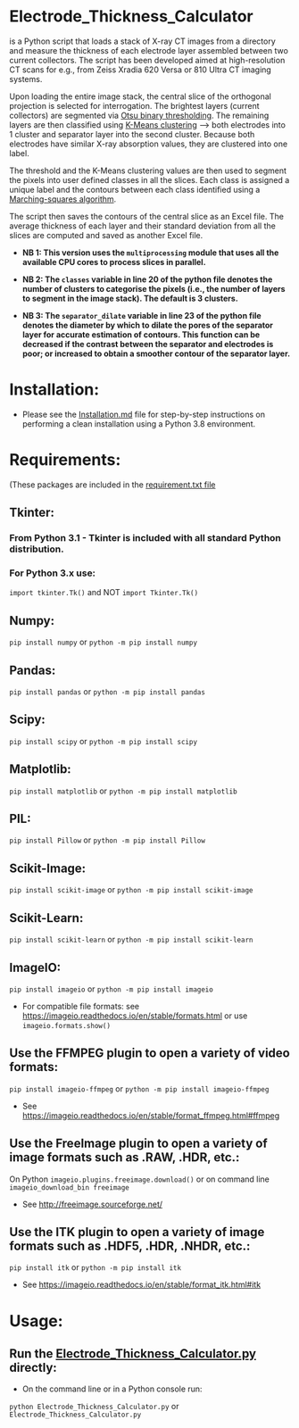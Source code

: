 # Electrode_Thickness_Calculator
is a Python script that loads a stack of X-ray CT images from a directory and measure the thickness of each electrode layer assembled between two current collectors. The script has been developed aimed at high-resolution CT scans for e.g., from Zeiss Xradia 620 Versa or 810 Ultra CT imaging systems.

Upon loading the entire image stack, the central slice of the orthogonal projection is selected for interrogation. The brightest layers (current collectors) are segmented via [Otsu binary thresholding](https://scikit-image.org/docs/dev/api/skimage.filters.html#skimage.filters.threshold_otsu). The remaining layers are then classified using [K-Means clustering](https://scikit-learn.org/stable/modules/generated/sklearn.cluster.KMeans.html) --> both electrodes into 1 cluster and separator layer into the second cluster. Because both electrodes have similar X-ray absorption values, they are clustered into one label.

The threshold and the K-Means clustering values are then used to segment the pixels into user defined classes in all the slices. Each class is assigned a unique label and the contours between each class identified using a [Marching-squares algorithm](https://scikit-image.org/docs/dev/auto_examples/edges/plot_contours.html).

The script then saves the contours of the central slice as an Excel file. The average thickness of each layer and their standard deviation from all the slices are computed and saved as another Excel file.

* **NB 1: This version uses the `multiprocessing` module that uses all the available CPU cores to process slices in parallel.**

* **NB 2: The `classes` variable in line 20 of the python file denotes the number of clusters to categorise the pixels (i.e., the number of layers to segment in the image stack). The default is 3 clusters.**

* **NB 3: The `separator_dilate` variable in line 23 of the python file denotes the diameter by which to dilate the pores of the separator layer for accurate estimation of contours. This function can be decreased if the contrast between the separator and electrodes is poor; or increased to obtain a smoother contour of the separator layer.**

# Installation:

* Please see the [Installation.md](https://github.com/anandpr1602/Electrode_Thickness_Calculator/blob/main/Installation.md) file for step-by-step instructions on performing a clean installation using a Python 3.8 environment.

# Requirements:
(These packages are included in the [requirement.txt file](https://github.com/anandpr1602/Electrode_Thickness_Calculator/blob/main/requirements.txt)
## Tkinter:
### From Python 3.1 - Tkinter is included with all standard Python distribution.
### For Python 3.x use:
`import tkinter.Tk()` and NOT `import Tkinter.Tk()`

## Numpy:
`pip install numpy` or `python -m pip install numpy`

## Pandas:
`pip install pandas` or `python -m pip install pandas`

## Scipy:
`pip install scipy` or `python -m pip install scipy`

## Matplotlib:
`pip install matplotlib` or `python -m pip install matplotlib`

## PIL:
`pip install Pillow` or `python -m pip install Pillow`

## Scikit-Image:
`pip install scikit-image` or `python -m pip install scikit-image`

## Scikit-Learn:
`pip install scikit-learn` or `python -m pip install scikit-learn`

## ImageIO:
`pip install imageio` or `python -m pip install imageio`
* For compatible file formats: see https://imageio.readthedocs.io/en/stable/formats.html or use `imageio.formats.show()`

## Use the FFMPEG plugin to open a variety of video formats:
`pip install imageio-ffmpeg` or
`python -m pip install imageio-ffmpeg`
* See https://imageio.readthedocs.io/en/stable/format_ffmpeg.html#ffmpeg

## Use the FreeImage plugin to open a variety of image formats such as .RAW, .HDR, etc.:
On Python `imageio.plugins.freeimage.download()` or on command line `imageio_download_bin freeimage`
* See http://freeimage.sourceforge.net/

## Use the ITK plugin to open a variety of image formats such as .HDF5, .HDR, .NHDR, etc.:
`pip install itk` or `python -m pip install itk`
* See https://imageio.readthedocs.io/en/stable/format_itk.html#itk

# Usage:
## Run the [Electrode_Thickness_Calculator.py](https://github.com/anandpr1602/Electrode_Thickness_Calculator/blob/main/Electrode_Thickness_Calculator.py) directly:
* On the command line or in a Python console run:

`python Electrode_Thickness_Calculator.py` or `Electrode_Thickness_Calculator.py`

